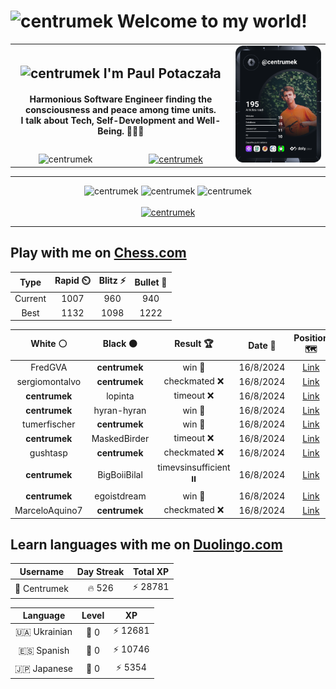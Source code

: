 <h1>
  <img
    src="https://emojis.slackmojis.com/emojis/images/1531849430/4246/blob-sunglasses.gif"
    width="30"
    alt="centrumek"
  />
  Welcome to my world!
</h1>

<table>
  <tbody>
    <tr>
      <td align="center" width="70%" colspan="2">
        <h2>
          <img
            src="https://raw.githubusercontent.com/MartinHeinz/MartinHeinz/master/wave.gif"
            width="30px"
            alt="centrumek"
          />
          I'm Paul Potaczała
        </h2>
        <h4>
          Harmonious Software Engineer finding the consciousness and peace among time units.
          <br/>
          I talk about Tech, Self-Development and Well-Being. 🌿🧘🚀
        </h4>
      </td>
      <td width="30%" rowspan="2">
        <a href="https://app.daily.dev/centrumek">
          <img
            src="./devcard.svg"
            alt="centrumek"
          />
        </a>
      </td>
    </tr>
    <tr align="center">
      <td>
        <img
          src="https://komarev.com/ghpvc/?username=centrumek&label=visitors&color=0e75b6&style=flat"
          alt="centrumek"
        >
      </td>
      <td>
        <a href="https://stackoverflow.com/users/14496012/centrumek">
          <img
            src="https://stackoverflow.com/users/flair/14496012.png?theme=dark"
            alt="centrumek"
          >
        </a>
      </td>
    </tr>
  </tbody>
</table>

---
<div align="center">
  <img 
    src="https://github-readme-stats.vercel.app/api?username=centrumek&show_icons=true&count_private=true&theme=dark&hide_border=true&hide=issues,contribs&bg_color=00000000"
    alt="centrumek"
  />
  <img
    src="https://github-readme-stats.vercel.app/api/top-langs/?username=centrumek&layout=compact&hide_border=true&theme=dark&bg_color=00000000&langs_count=6&exclude_repo=air-statistic-app"
    alt="centrumek"
  />
  <img 
    src="https://github-readme-streak-stats.herokuapp.com?user=centrumek&theme=dark&hide_border=true&background=FFFFFF00"
    alt="centrumek"
  />
  <br/>
  <br/>
  <a href="https://www.buymeacoffee.com/centrumek">
    <img
      src="https://cdn.buymeacoffee.com/buttons/v2/default-orange.png"
      height="50"
      width="210"
      alt="centrumek"
    />
  </a>
</div>

---

## Play with me on [Chess.com](https://www.chess.com/member/centrumek)

<div align="center">
<!--START_SECTION:chessStats-->
<!-- Automatically generated with https://github.com/Balastrong/chess-stats-action -->

| Type | Rapid ⏲️ | Blitz ⚡ | Bullet 🔫 |
|:---:|:---:|:---:|:---:|
| Current | 1007 | 960 | 940 |
| Best | 1132 | 1098 | 1222 |

| White ⚪ | Black ⚫ | Result 🏆 | Date 📅 | Position 🗺️ | Type 🕕 |
|:---:|:---:|:---:|:---:|:---:|:---:|
| FredGVA | **centrumek** | win 🥇 | 16/8/2024 | <a href="http://www.ee.unb.ca/cgi-bin/tervo/fen.pl?select=8/4k1b1/8/BbP1p2p/4B3/1R2P3/1PP3PP/5rK1 w - -">Link</a> | Bullet |
| sergiomontalvo | **centrumek** | checkmated ❌ | 16/8/2024 | <a href="http://www.ee.unb.ca/cgi-bin/tervo/fen.pl?select=8/p3Q1R1/2pk4/3pp3/3Pp3/8/PrP3P1/5RK1 b - -">Link</a> | Bullet |
| **centrumek** | lopinta | timeout ❌ | 16/8/2024 | <a href="http://www.ee.unb.ca/cgi-bin/tervo/fen.pl?select=4r1k1/1q3ppp/p3p3/1b3P2/8/1K6/PP5P/8 w - -">Link</a> | Bullet |
| **centrumek** | hyran-hyran | win 🥇 | 16/8/2024 | <a href="http://www.ee.unb.ca/cgi-bin/tervo/fen.pl?select=4R1Q1/3p2pk/6rp/p1p2r1q/P7/5P2/5R1P/7K b - -">Link</a> | Bullet |
| tumerfischer | **centrumek** | win 🥇 | 16/8/2024 | <a href="http://www.ee.unb.ca/cgi-bin/tervo/fen.pl?select=2k5/pp1n3r/2p5/3pp2P/3P4/3N4/PPP3RK/2q5 w - -">Link</a> | Bullet |
| **centrumek** | MaskedBirder | timeout ❌ | 16/8/2024 | <a href="http://www.ee.unb.ca/cgi-bin/tervo/fen.pl?select=8/8/3K4/6pp/3B1pk1/3r4/8/8 w - -">Link</a> | Bullet |
| gushtasp | **centrumek** | checkmated ❌ | 16/8/2024 | <a href="http://www.ee.unb.ca/cgi-bin/tervo/fen.pl?select=r6r/1p1Bn1bp/1P2Pkp1/5pB1/p7/5N2/5PPP/3R1RK1 b - -">Link</a> | Bullet |
| **centrumek** | BigBoiiBilal | timevsinsufficient ⏸️ | 16/8/2024 | <a href="http://www.ee.unb.ca/cgi-bin/tervo/fen.pl?select=8/8/8/2PR4/3N4/2K5/8/4k3 w - -">Link</a> | Bullet |
| **centrumek** | egoistdream | win 🥇 | 16/8/2024 | <a href="http://www.ee.unb.ca/cgi-bin/tervo/fen.pl?select=3r4/p7/5b2/5p1k/5P1p/4K3/b5Q1/8 b - -">Link</a> | Bullet |
| MarceloAquino7 | **centrumek** | checkmated ❌ | 16/8/2024 | <a href="http://www.ee.unb.ca/cgi-bin/tervo/fen.pl?select=2rk3r/p2Q4/1p6/1P2Pp1p/P4b2/8/5PPP/3R1RK1 b - -">Link</a> | Bullet |

<!--END_SECTION:chessStats-->
</div>

## Learn languages with me on [Duolingo.com](https://www.duolingo.com/profile/Centrumek)

<div align="center">
<!--START_SECTION:duolingoStats-->
<!-- Automatically generated with https://github.com/centrumek/duolingo-readme-stats-->

| Username | Day Streak | Total XP |
|:---:|:---:|:---:|
| 👤 Centrumek | 🔥 526 | ⚡ 28781 |

| Language | Level | XP |
|:---:|:---:|:---:|
| 🇺🇦 Ukrainian | 👑 0 | ⚡ 12681 |
| 🇪🇸 Spanish | 👑 0 | ⚡ 10746 |
| 🇯🇵 Japanese | 👑 0 | ⚡ 5354 |

<!--END_SECTION:duolingoStats-->
</div>
<!--
**centrumek/centrumek** is a ✨ _special_ ✨ repository because its `README.md` (this file) appears on your GitHub profile.

Here are some ideas to get you started:

- 🔭 I’m currently working on ...
- 🌱 I’m currently learning ...
- 👯 I’m looking to collaborate on ...
- 🤔 I’m looking for help with ...
- 💬 Ask me about ...
- 📫 How to reach me: ...
- 😄 Pronouns: ...
- ⚡ Fun fact: ...
-->
